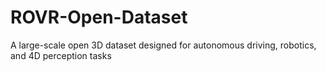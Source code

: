 # ROVR-Open-Dataset
A large-scale open 3D dataset designed for autonomous driving, robotics, and 4D perception tasks
